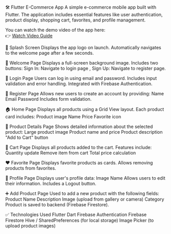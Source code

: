 🛠️ Flutter E-Commerce App
A simple e-commerce mobile app built with Flutter. The application includes essential features like user authentication, product display, shopping cart, favorites, and profile management.

You can watch the demo video of the app here:  
👉 [Watch Video Guide](https://www.youtube.com/watch?v=VIDEO_ID)

📱 Splash Screen
Displays the app logo on launch.
Automatically navigates to the welcome page after a few seconds.

👋 Welcome Page
Displays a full-screen background image.
Includes two buttons:
Sign In: Navigate to login page , Sign Up: Navigate to register page.

🔐 Login Page
Users can log in using email and password.
Includes input validation and error handling.
Integrated with Firebase Authentication.

📝 Register Page
Allows new users to create an account by providing:
Name
Email
Password
Includes form validation.

🏠 Home Page
Displays all products using a Grid View layout.
Each product card includes:
Product image
Name
Price
Favorite icon

📄 Product Details Page
Shows detailed information about the selected product:
Large product image
Product name and price
Product description
"Add to Cart" button

🛒 Cart Page
Displays all products added to the cart.
Features include:
Quantity update
Remove item from cart
Total price calculation

❤️ Favorite Page
Displays favorite products as cards.
Allows removing products from favorites.

👤 Profile Page
Displays user's profile data:
Image
Name
Allows users to edit their information.
Includes a Logout button.

➕ Add Product Page
Used to add a new product with the following fields:
Product Name
Description
Image (upload from gallery or camera)
Category
Product is saved to backend (Firebase Firestore).

✅ Technologies Used
Flutter
Dart
Firebase Authentication
Firebase Firestore
Hive / SharedPreferences (for local storage)
Image Picker (to upload product images)

